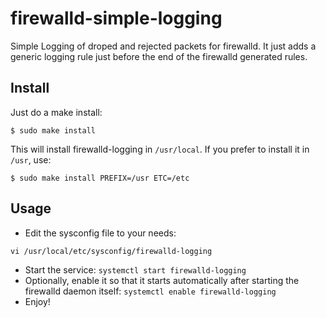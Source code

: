 # firewalld-simple-logging

Simple Logging of droped and rejected packets for firewalld. It just
adds a generic logging rule just before the end of the firewalld generated
rules.

## Install

Just do a make install:
```
$ sudo make install
```

This will install firewalld-logging in `/usr/local`.
If you prefer to install it in `/usr`, use:
```
$ sudo make install PREFIX=/usr ETC=/etc
```

## Usage

* Edit the sysconfig file to your needs:
```
vi /usr/local/etc/sysconfig/firewalld-logging
```
* Start the service: `systemctl start firewalld-logging`
* Optionally, enable it so that it starts automatically after starting
  the firewalld daemon itself: `systemctl enable firewalld-logging`
* Enjoy!
